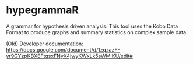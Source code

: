 # hypegrammaR

A grammar for hypothesis driven analysis: This tool uses the Kobo Data Format to produce graphs and summary statistics on complex sample data.

(Old) Developer documentation: https://docs.google.com/document/d/1zqzazF-yr9GYzpKBXEFtqsxFNyX4jwyKWxLk5sWMIKU/edit#

